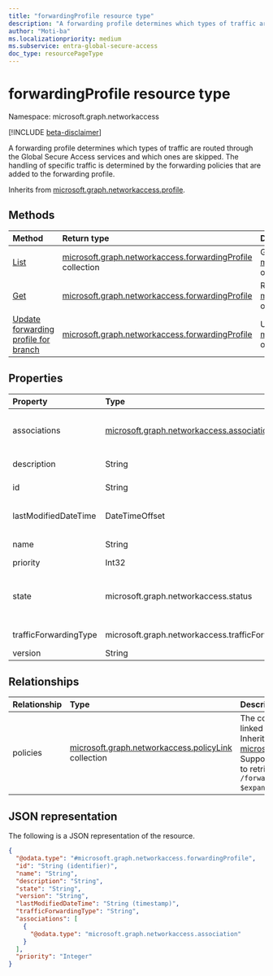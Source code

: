 ```yaml
---
title: "forwardingProfile resource type"
description: "A forwarding profile determines which types of traffic are routed through the Global Secure Access services and which ones are skipped. The handling of specific traffic is determined by the forwarding policies that are added to the forwarding profile."
author: "Moti-ba"
ms.localizationpriority: medium
ms.subservice: entra-global-secure-access
doc_type: resourcePageType
---
```


# forwardingProfile resource type

Namespace: microsoft.graph.networkaccess

[!INCLUDE [beta-disclaimer](../../includes/beta-disclaimer.md)]

A forwarding profile determines which types of traffic are routed through the Global Secure Access services and which ones are skipped. The handling of specific traffic is determined by the forwarding policies that are added to the forwarding profile.

Inherits from [microsoft.graph.networkaccess.profile](../resources/networkaccess-profile.md).

## Methods
|Method|Return type|Description|
|:---|:---|:---|
|[List](../api/networkaccess-networkaccessroot-list-forwardingprofiles.md)|[microsoft.graph.networkaccess.forwardingProfile](../resources/networkaccess-forwardingprofile.md) collection|Get a list of the [microsoft.graph.networkaccess.forwardingProfile](../resources/networkaccess-forwardingprofile.md) objects and their properties.|
|[Get](../api/networkaccess-forwardingprofile-get.md)|[microsoft.graph.networkaccess.forwardingProfile](../resources/networkaccess-forwardingprofile.md)|Read the properties and relationships of a [microsoft.graph.networkaccess.forwardingProfile](../resources/networkaccess-forwardingprofile.md) object.|
|[Update forwarding profile for branch](../api/networkaccess-forwardingprofile-update.md)|[microsoft.graph.networkaccess.forwardingProfile](../resources/networkaccess-forwardingprofile.md)|Update the properties of a [microsoft.graph.networkaccess.forwardingProfile](../resources/networkaccess-forwardingprofile.md) object.|


## Properties
|Property|Type|Description|
|:---|:---|:---|
|associations|[microsoft.graph.networkaccess.association](../resources/networkaccess-association.md) collection|Specifies the users, groups, devices, and remote networks whose traffic is associated with the given traffic forwarding profile.|
|description|String|Profile description. Inherited from [microsoft.graph.networkaccess.profile](../resources/networkaccess-profile.md).|
|id|String|Identifier for the profile. Inherited from [microsoft.graph.entity](../resources/entity.md).|
|lastModifiedDateTime|DateTimeOffset|Profile last modified time. Inherited from [microsoft.graph.networkaccess.profile](../resources/networkaccess-profile.md).|
|name|String|Profile name. Inherited from [microsoft.graph.networkaccess.profile](../resources/networkaccess-profile.md).|
|priority|Int32|Profile priority.|
|state|microsoft.graph.networkaccess.status|Determines whether the profile is active or inactive. Inherited from [microsoft.graph.networkaccess.profile](../resources/networkaccess-profile.md). The possible values are: `enabled`, `disabled`.|
|trafficForwardingType|microsoft.graph.networkaccess.trafficForwardingType|Profile traffic type. The possible values are: `m365`, `internet`, `private`.|
|version|String|Version.|

## Relationships
|Relationship|Type|Description|
|:---|:---|:---|
|policies|[microsoft.graph.networkaccess.policyLink](../resources/networkaccess-policylink.md) collection|The collection of policies that are linked to this traffic forwarding profile. Inherited from [microsoft.graph.networkaccess.profile](../resources/networkaccess-profile.md). Supports `$expand` and a nested `$expand` to retrieve the policy. That is `/forwardingProfiles?$expand=policies($expand=policy)`.|

## JSON representation
The following is a JSON representation of the resource.
<!-- {
  "blockType": "resource",
  "keyProperty": "id",
  "@odata.type": "microsoft.graph.networkaccess.forwardingProfile",
  "baseType": "microsoft.graph.networkaccess.profile",
  "openType": false
}
-->
``` json
{
  "@odata.type": "#microsoft.graph.networkaccess.forwardingProfile",
  "id": "String (identifier)",
  "name": "String",
  "description": "String",
  "state": "String",
  "version": "String",
  "lastModifiedDateTime": "String (timestamp)",
  "trafficForwardingType": "String",
  "associations": [
    {
      "@odata.type": "microsoft.graph.networkaccess.association"
    }
  ],
  "priority": "Integer"
}
```

